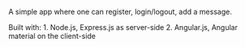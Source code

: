 A simple app where one can register, login/logout, add a message.

Built with:
	1. Node.js, Express.js as server-side
	2. Angular.js, Angular material on the client-side
